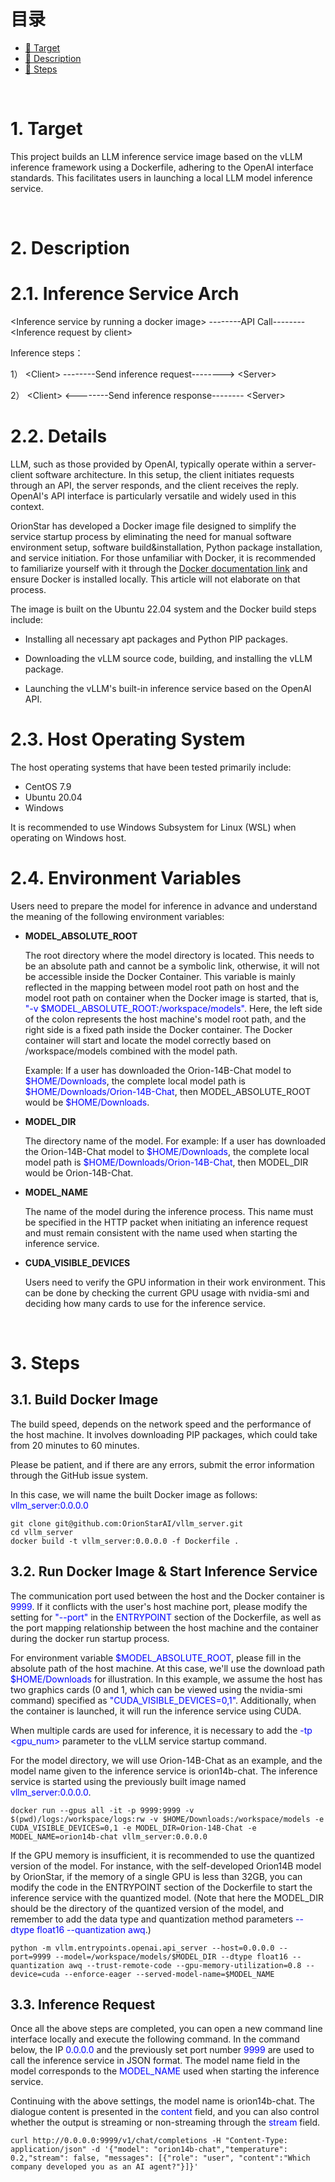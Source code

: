 # 目录

- [🎯 Target](#aim)
- [👄 Description](#intro)
- [👣 Steps](#steps)

<a name="aim"></a><br>
# 1. Target

This project builds an LLM inference service image based on the vLLM inference framework using a Dockerfile, adhering to the OpenAI interface standards.  This facilitates users in launching a local LLM model inference service.

<a name="intro"></a><br>
# 2. Description

# 2.1. Inference Service Arch
\<Inference service by running a docker image\> --------API Call-------- \<Inference request by client\>

Inference steps：

1） \<Client\>   --------Send inference request-------->  \<Server\>

2） \<Client\>  <--------Send inference response--------  \<Server\>

# 2.2. Details

LLM, such as those provided by OpenAI, typically operate within a server-client software architecture. In this setup, the client initiates requests through an API, the server responds, and the client receives the reply. OpenAI's API interface is particularly versatile and widely used in this context.

OrionStar has developed a Docker image file designed to simplify the service startup process by eliminating the need for manual software environment setup, software build&installation, Python package installation, and service initiation. For those unfamiliar with Docker, it is recommended to familiarize yourself with it through the [Docker documentation link](https://docs.docker.com/reference/) and ensure Docker is installed locally. This article will not elaborate on that process.

The image is built on the Ubuntu 22.04 system and the Docker build steps include:

- Installing all necessary apt packages and Python PIP packages.

- Downloading the vLLM source code, building, and installing the vLLM package.

- Launching the vLLM's built-in inference service based on the OpenAI API.

# 2.3. Host Operating System

The host operating systems that have been tested primarily include:

- CentOS 7.9
- Ubuntu 20.04
- Windows

It is recommended to use Windows Subsystem for Linux (WSL) when operating on Windows host.


# 2.4. Environment Variables
Users need to prepare the model for inference in advance and understand the meaning of the following environment variables:

- **MODEL_ABSOLUTE_ROOT**

    The root directory where the model directory is located. This needs to be an absolute path and cannot be a symbolic link, otherwise, it will not be accessible inside the Docker Container. This variable is mainly reflected in the mapping between model root path on host and the model root path on container when the Docker image is started, that is, <span style="color:blue;">"-v \$MODEL_ABSOLUTE_ROOT:/workspace/models"</span>. Here, the left side of the colon represents the host machine's model root path, and the right side is a fixed path inside the Docker container. The Docker container will start and locate the model correctly based on /workspace/models combined with the model path.

    Example: If a user has downloaded the Orion-14B-Chat model to <span style="color:blue;">\$HOME/Downloads</span>, the complete local model path is <span style="color:blue;">\$HOME/Downloads/Orion-14B-Chat</span>, then MODEL_ABSOLUTE_ROOT would be <span style="color:blue;">\$HOME/Downloads</span>.

- **MODEL_DIR**

    The directory name of the model. For example: If a user has downloaded the Orion-14B-Chat model to <span style="color:blue;">\$HOME/Downloads</span>, the complete local model path is <span style="color:blue;">\$HOME/Downloads/Orion-14B-Chat</span>, then MODEL_DIR would be Orion-14B-Chat.

- **MODEL_NAME**

    The name of the model during the inference process. This name must be specified in the HTTP packet when initiating an inference request and must remain consistent with the name used when starting the inference service.

- **CUDA_VISIBLE_DEVICES**

    Users need to verify the GPU information in their work environment. This can be done by checking the current GPU usage with nvidia-smi and deciding how many cards to use for the inference service.


<a name="steps"></a><br>
# 3. Steps

## 3.1. Build Docker Image

The build speed, depends on the network speed and the performance of the host machine. It involves downloading PIP packages, which could take from 20 minutes to 60 minutes.

Please be patient, and if there are any errors, submit the error information through the GitHub issue system.

In this case, we will name the built Docker image as follows:
<span style="color:blue;">vllm_server:0.0.0.0</span>
```shell
git clone git@github.com:OrionStarAI/vllm_server.git
cd vllm_server
docker build -t vllm_server:0.0.0.0 -f Dockerfile .
```

## 3.2. Run Docker Image & Start Inference Service

The communication port used between the host and the Docker container is <span style="color:blue;">9999</span>. If it conflicts with the user's host machine port, please modify the setting for <span style="color:blue;">"--port"</span> in the <span style="color:blue;">ENTRYPOINT</span> section of the Dockerfile, as well as the port mapping relationship between the host machine and the container during the docker run startup process.

For environment variable <span style="color:blue;">\$MODEL_ABSOLUTE_ROOT</span>, please fill in the absolute path of the host machine. At this case, we'll use the download path <span style="color:blue;">\$HOME/Downloads</span> for illustration.
In this example, we assume the host has two graphics cards (0 and 1, which can be viewed using the nvidia-smi command) specified as <span style="color:blue;">"CUDA_VISIBLE_DEVICES=0,1"</span>. Additionally, when the container is launched, it will run the inference service using CUDA.

When multiple cards are used for inference, it is necessary to add the <span style="color:blue;">-tp <gpu_num></span> parameter to the vLLM service startup command.

For the model directory, we will use Orion-14B-Chat as an example, and the model name given to the inference service is orion14b-chat. The inference service is started using the previously built image named <span style="color:blue;">vllm_server:0.0.0.0</span>.

```shell
docker run --gpus all -it -p 9999:9999 -v $(pwd)/logs:/workspace/logs:rw -v $HOME/Downloads:/workspace/models -e CUDA_VISIBLE_DEVICES=0,1 -e MODEL_DIR=Orion-14B-Chat -e MODEL_NAME=orion14b-chat vllm_server:0.0.0.0
```

If the GPU memory is insufficient, it is recommended to use the quantized version of the model. For instance, with the self-developed Orion14B model by OrionStar, if the memory of a single GPU is less than 32GB, you can modify the code in the ENTRYPOINT section of the Dockerfile to start the inference service with the quantized model. (Note that here the MODEL_DIR should be the directory of the quantized version of the model, and remember to add the data type and quantization method parameters <span style="color:blue;">--dtype float16 --quantization awq</span>.)
```shell
python -m vllm.entrypoints.openai.api_server --host=0.0.0.0 --port=9999 --model=/workspace/models/$MODEL_DIR --dtype float16 --quantization awq --trust-remote-code --gpu-memory-utilization=0.8 --device=cuda --enforce-eager --served-model-name=$MODEL_NAME
```

## 3.3. Inference Request
Once all the above steps are completed, you can open a new command line interface locally and execute the following command. In the command below, the IP <span style="color:blue;">0.0.0.0</span> and the previously set port number <span style="color:blue;">9999</span> are used to call the inference service in JSON format. The model name field in the model corresponds to the <span style="color:blue;">MODEL_NAME</span> used when starting the inference service.

Continuing with the above settings, the model name is orion14b-chat. The dialogue content is presented in the <span style="color:blue;">content</span> field, and you can also control whether the output is streaming or non-streaming through the <span style="color:blue;">stream</span> field.
```shell
curl http://0.0.0.0:9999/v1/chat/completions -H "Content-Type: application/json" -d '{"model": "orion14b-chat","temperature": 0.2,"stream": false, "messages": [{"role": "user", "content":"Which company developed you as an AI agent?"}]}'
```